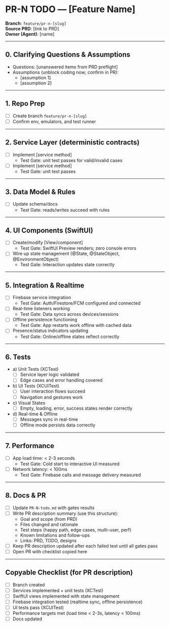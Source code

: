# PR-N TODO — [Feature Name]

**Branch**: `feature/pr-n-[slug]`  
**Source PRD**: [link to PRD]  
**Owner (Agent)**: [name]

---

## 0. Clarifying Questions & Assumptions

- Questions: [unanswered items from PRD preflight]
- Assumptions (unblock coding now; confirm in PR):
  - [assumption 1]
  - [assumption 2]

---

## 1. Repo Prep

- [ ] Create branch `feature/pr-n-[slug]`
- [ ] Confirm env, emulators, and test runner

---

## 2. Service Layer (deterministic contracts)

- [ ] Implement [service method]
  - Test Gate: unit test passes for valid/invalid cases
- [ ] Implement [service method]
  - Test Gate: unit test passes

---

## 3. Data Model & Rules

- [ ] Update schema/docs
  - Test Gate: reads/writes succeed with rules

---

## 4. UI Components (SwiftUI)

- [ ] Create/modify [View/component]
  - Test Gate: SwiftUI Preview renders; zero console errors
- [ ] Wire up state management (@State, @StateObject, @EnvironmentObject)
  - Test Gate: Interaction updates state correctly

---

## 5. Integration & Realtime

- [ ] Firebase service integration
  - Test Gate: Auth/Firestore/FCM configured and connected
- [ ] Real-time listeners working
  - Test Gate: Data syncs across devices/sessions
- [ ] Offline persistence functioning
  - Test Gate: App restarts work offline with cached data
- [ ] Presence/status indicators updating
  - Test Gate: Online/offline states reflect correctly

---

## 6. Tests

- a) Unit Tests (XCTest)
  - [ ] Service layer logic validated
  - [ ] Edge cases and error handling covered
- b) UI Tests (XCUITest)
  - [ ] User interaction flows succeed
  - [ ] Navigation and gestures work
- c) Visual States
  - [ ] Empty, loading, error, success states render correctly
- d) Real-time & Offline
  - [ ] Messages sync in real-time
  - [ ] Offline mode persists data correctly

---

## 7. Performance

- [ ] App load time: < 2-3 seconds
  - Test Gate: Cold start to interactive UI measured
- [ ] Network latency: < 100ms
  - Test Gate: Firebase calls and message delivery measured

---

## 8. Docs & PR

- [ ] Update `PR-N-todo.md` with gates results
- [ ] Write PR description summary (use this structure):
  - Goal and scope (from PRD)
  - Files changed and rationale
  - Test steps (happy path, edge cases, multi-user, perf)
  - Known limitations and follow-ups
  - Links: PRD, TODO, designs
- [ ] Keep PR description updated after each failed test until all gates pass
- [ ] Open PR with checklist copied here

---

## Copyable Checklist (for PR description)

- [ ] Branch created
- [ ] Services implemented + unit tests (XCTest)
- [ ] SwiftUI views implemented with state management
- [ ] Firebase integration tested (realtime sync, offline persistence)
- [ ] UI tests pass (XCUITest)
- [ ] Performance targets met (load time < 2-3s, latency < 100ms)
- [ ] Docs updated